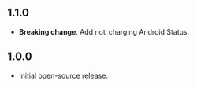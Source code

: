 ## 1.1.0

- **Breaking change**. Add not_charging Android Status.

## 1.0.0

- Initial open-source release.
